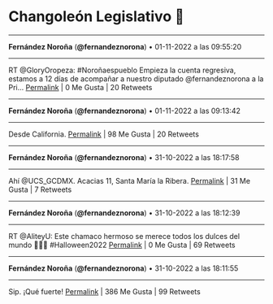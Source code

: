 # Changoleón Legislativo 🙈
*****
**Fernández Noroña** (**@fernandeznorona**) • 01-11-2022 a las 09:55:20
*****
RT @GloryOropeza: #Noroñaespueblo
Empieza la cuenta regresiva, estamos a 12 días de acompañar a nuestro diputado @fernandeznorona  a la Pri…
[Permalink](https://twitter.com/fernandeznorona/status/1587503571125370880) | 0 Me Gusta | 20 Retweets
*****
**Fernández Noroña** (**@fernandeznorona**) • 01-11-2022 a las 09:13:42
*****
Desde California.
[Permalink](https://twitter.com/fernandeznorona/status/1587493092453588993) | 98 Me Gusta | 20 Retweets
*****
**Fernández Noroña** (**@fernandeznorona**) • 31-10-2022 a las 18:17:58
*****
Ahí @UCS_GCDMX. Acacias 11, Santa María la Ribera.
[Permalink](https://twitter.com/fernandeznorona/status/1587267676748935168) | 31 Me Gusta | 7 Retweets
*****
**Fernández Noroña** (**@fernandeznorona**) • 31-10-2022 a las 18:12:39
*****
RT @AliteyU: Este chamaco hermoso se merece todos los dulces del mundo 👌🏼🥰 #Halloween2022
[Permalink](https://twitter.com/fernandeznorona/status/1587266335532204032) | 0 Me Gusta | 69 Retweets
*****
**Fernández Noroña** (**@fernandeznorona**) • 31-10-2022 a las 18:11:55
*****
Sip. ¡Qué fuerte!
[Permalink](https://twitter.com/fernandeznorona/status/1587266154564706304) | 386 Me Gusta | 99 Retweets
